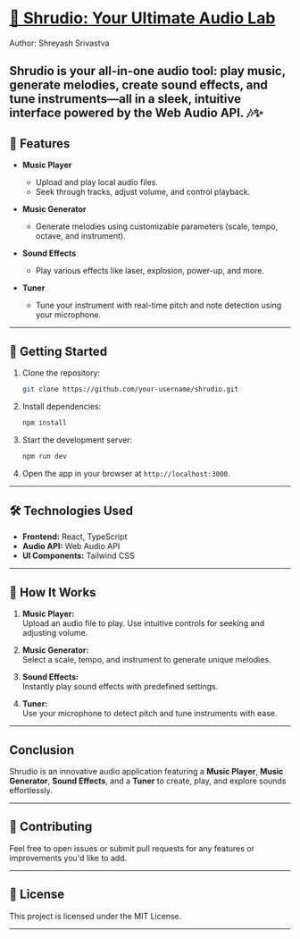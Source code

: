 # [🎵 Shrudio: Your Ultimate Audio Lab](https://shrudio-by-shreyash.vercel.app/)

Author: Shreyash Srivastva

## Shrudio is your all-in-one audio tool: play music, generate melodies, create sound effects, and tune instruments—all in a sleek, intuitive interface powered by the Web Audio API. 🎶✨ 


## 🌟 Features  
- **Music Player**  
  - Upload and play local audio files.  
  - Seek through tracks, adjust volume, and control playback.  

- **Music Generator**  
  - Generate melodies using customizable parameters (scale, tempo, octave, and instrument).  

- **Sound Effects**  
  - Play various effects like laser, explosion, power-up, and more.  

- **Tuner**  
  - Tune your instrument with real-time pitch and note detection using your microphone.  

---

## 🚀 Getting Started  

1. Clone the repository:  
   ```bash  
   git clone https://github.com/your-username/shrudio.git  
   ```  

2. Install dependencies:  
   ```bash  
   npm install  
   ```  

3. Start the development server:  
   ```bash  
   npm run dev  
   ```  

4. Open the app in your browser at `http://localhost:3000`.  

---

## 🛠️ Technologies Used  

- **Frontend:** React, TypeScript  
- **Audio API:** Web Audio API  
- **UI Components:** Tailwind CSS  

---

## 🎤 How It Works  

1. **Music Player:**  
   Upload an audio file to play. Use intuitive controls for seeking and adjusting volume.  

2. **Music Generator:**  
   Select a scale, tempo, and instrument to generate unique melodies.  

3. **Sound Effects:**  
   Instantly play sound effects with predefined settings.  

4. **Tuner:**  
   Use your microphone to detect pitch and tune instruments with ease.

--- 

## Conclusion 

Shrudio is an innovative audio application featuring a **Music Player**, **Music Generator**, **Sound Effects**, and a **Tuner** to create, play, and explore sounds effortlessly.  

---

## 🤝 Contributing  

Feel free to open issues or submit pull requests for any features or improvements you'd like to add.  

---

## 📄 License  

This project is licensed under the MIT License.  

---
